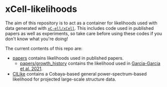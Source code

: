 # xCell-likelihoods

The aim of this repository is to act as a container for likelihoods used with data generated with [`xC-ell/xCell`](https://github.com/xC-ell/xCell). This includes code used in published papers as well as experiments, so take care before using these codes if you don't know what you're doing!

The current contents of this repo are:
- [papers](papers) contains likelihoods used in published papers.
  - [papers/growth_history](papers/growth_history) contains the likelihood used in [Garcia-Garcia et al. 2021](https://arxiv.org/abs/2105.12108).
- [ClLike](ClLike) contains a Cobaya-based general power-spectrum-based likelihood for projected large-scale structure data.
